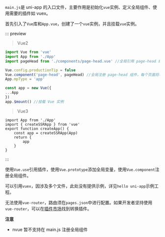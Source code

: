 `main.js`是 uni-app 的入口文件，主要作用是初始化`vue`实例、定义全局组件、使用需要的插件如 vuex。

首先引入了`Vue`库和`App.vue`，创建了一个`vue`实例，并且挂载`vue`实例。

::: preview

> Vue2

```js
import Vue from 'vue'
import App from './App'
import pageHead from './components/page-head.vue' //全局引用 page-head 组件

Vue.config.productionTip = false
Vue.component('page-head', pageHead) //全局注册 page-head 组件，每个页面将可以直接使用该组件
App.mpType = 'app'

const app = new Vue({
...App
})
app.$mount() //挂载 Vue 实例

```

> Vue3

```JS
import App from './App'
import { createSSRApp } from 'vue'
export function createApp() {
    const app = createSSRApp(App)
    return {
        app
    }
}
```

:::

使用`Vue.use`引用插件，使用`Vue.prototype`添加全局变量，使用`Vue.component`注册全局组件。

可以引用`vuex`，因涉及多个文件，此处没有提供示例，详见`hello uni-app`示例工程。

无法使用`vue-router`，路由须在`pages.json`中进行配置。如果开发者坚持使用`vue-router`，可以在[插件市场](https://ext.dcloud.net.cn/search?q=vue-router)找到转换插件。


**注意**
- nvue 暂不支持在 main.js 注册全局组件

